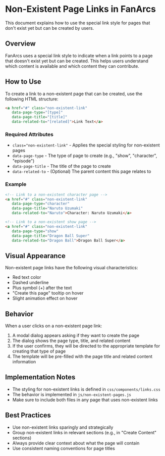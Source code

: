 # Non-Existent Page Links in FanArcs

This document explains how to use the special link style for pages that don't exist yet but can be created by users.

## Overview

FanArcs uses a special link style to indicate when a link points to a page that doesn't exist yet but can be created. This helps users understand which content is available and which content they can contribute.

## How to Use

To create a link to a non-existent page that can be created, use the following HTML structure:

```html
<a href="#" class="non-existent-link" 
   data-page-type="[type]" 
   data-page-title="[title]" 
   data-related-to="[related]">Link Text</a>
```

### Required Attributes

- `class="non-existent-link"` - Applies the special styling for non-existent pages
- `data-page-type` - The type of page to create (e.g., "show", "character", "episode")
- `data-page-title` - The title of the page to create
- `data-related-to` - (Optional) The parent content this page relates to

### Example

```html
<!-- Link to a non-existent character page -->
<a href="#" class="non-existent-link" 
   data-page-type="character" 
   data-page-title="Naruto Uzumaki" 
   data-related-to="Naruto">Character: Naruto Uzumaki</a>

<!-- Link to a non-existent show page -->
<a href="#" class="non-existent-link" 
   data-page-type="show" 
   data-page-title="Dragon Ball Super" 
   data-related-to="Dragon Ball">Dragon Ball Super</a>
```

## Visual Appearance

Non-existent page links have the following visual characteristics:

- Red text color
- Dashed underline
- Plus symbol (+) after the text
- "Create this page" tooltip on hover
- Slight animation effect on hover

## Behavior

When a user clicks on a non-existent page link:

1. A modal dialog appears asking if they want to create the page
2. The dialog shows the page type, title, and related content
3. If the user confirms, they will be directed to the appropriate template for creating that type of page
4. The template will be pre-filled with the page title and related content information

## Implementation Notes

- The styling for non-existent links is defined in `css/components/links.css`
- The behavior is implemented in `js/non-existent-pages.js`
- Make sure to include both files in any page that uses non-existent links

## Best Practices

- Use non-existent links sparingly and strategically
- Group non-existent links in relevant sections (e.g., in "Create Content" sections)
- Always provide clear context about what the page will contain
- Use consistent naming conventions for page titles
